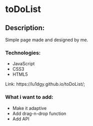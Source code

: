 <h1>toDoList</h1>

<h2>Description:</h2> 
<p>Simple page made and designed by me.</p>

<h3>Technologies:</h3>
<ul>
<li>JavaScript</li>
<li>CSS3</li>
<li>HTML5</li>
</ul>
Link: https://lu1dgy.github.io/toDoList/;

<h3>What i want to add:</h3>
<ul>
<li>Make it adaptive</li>
<li>Add drag-n-drop function</li>
<li>Add API</li>
</ul>

